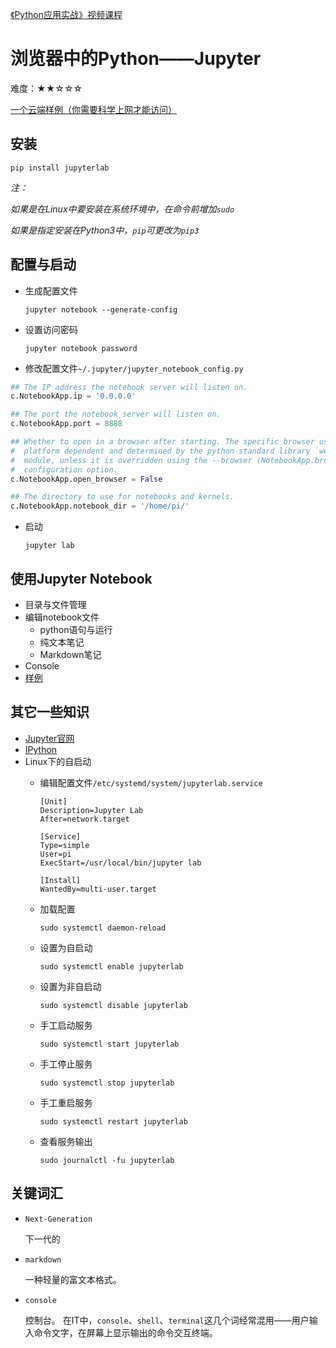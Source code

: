 [《Python应用实战》视频课程](https://study.163.com/course/courseMain.htm?courseId=1209533804&share=2&shareId=400000000624093)

# 浏览器中的Python——Jupyter

难度：★★☆☆☆

[一个云端样例（你需要科学上网才能访问）](https://colab.research.google.com/github/tensorflow/docs/blob/r2.0rc/site/en/tutorials/keras/basic_classification.ipynb)

## 安装

`pip install jupyterlab`

*注：*

*如果是在Linux中要安装在系统环境中，在命令前增加`sudo `*

*如果是指定安装在Python3中，`pip`可更改为`pip3`*

## 配置与启动

- 生成配置文件

  `jupyter notebook --generate-config`

- 设置访问密码

  `jupyter notebook password`

- 修改配置文件`~/.jupyter/jupyter_notebook_config.py`

```python
## The IP address the notebook server will listen on.
c.NotebookApp.ip = '0.0.0.0'

## The port the notebook server will listen on.
c.NotebookApp.port = 8888

## Whether to open in a browser after starting. The specific browser used is
#  platform dependent and determined by the python standard library `webbrowser`
#  module, unless it is overridden using the --browser (NotebookApp.browser)
#  configuration option.
c.NotebookApp.open_browser = False

## The directory to use for notebooks and kernels.
c.NotebookApp.notebook_dir = '/home/pi/'

```

- 启动

  `jupyter lab`

## 使用Jupyter Notebook
- 目录与文件管理
- 编辑notebook文件
    + python语句与运行
    + 纯文本笔记
    + Markdown笔记
- Console
- [样例](programs/jupyter样例.ipynb)

## 其它一些知识
- [Jupyter官网](https://jupyter.org/)
- [IPython](https://ipython.org/)
- Linux下的自启动
    + 编辑配置文件`/etc/systemd/system/jupyterlab.service`

        ```init
        [Unit]
        Description=Jupyter Lab
        After=network.target

        [Service]
        Type=simple
        User=pi
        ExecStart=/usr/local/bin/jupyter lab

        [Install]
        WantedBy=multi-user.target
        ```

    + 加载配置

      `sudo systemctl daemon-reload`

    + 设置为自启动

      `sudo systemctl enable jupyterlab`

    + 设置为非自启动

      `sudo systemctl disable jupyterlab`

    + 手工启动服务

      `sudo systemctl start jupyterlab`

    + 手工停止服务

      `sudo systemctl stop jupyterlab`

    + 手工重启服务

      `sudo systemctl restart jupyterlab`

    + 查看服务输出

      `sudo journalctl -fu jupyterlab`

## 关键词汇
- `Next-Generation`

  下一代的

- `markdown`

  一种轻量的富文本格式。

- `console`

  控制台。 在IT中，`console`、`shell`、`terminal`这几个词经常混用——用户输入命令文字，在屏幕上显示输出的命令交互终端。

